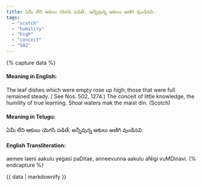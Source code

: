 ```yaml
---
title: ఏమీ లేని ఆకులు యెగసి పడితే, అన్నీవున్న ఆకులు అణిగి వుండినవి.
tags:
  - "scotch"
  - "humility"
  - "high"
  - "conceit"
  - "502"
---
```


{% capture data %}
#### Meaning in English:
The leaf dishes which were empty rose up high; those that were full remained steady.
( See Nos. 502, 1274.)
The conceit of little knowledge, the humility of true learning.
Shoal waters mak the maist din. (Scotch)

#### Meaning in Telugu:
ఏమీ లేని ఆకులు యెగసి పడితే, అన్నీవున్న ఆకులు అణిగి వుండినవి.

#### English Transliteration:
aemee laeni aakulu yegasi paDitae, anneevunna aakulu aNigi vuMDinavi.
{% endcapture %}

<div class="notice">{{ data | markdownify }}</div>

